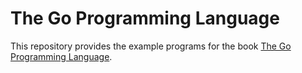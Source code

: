 # The Go Programming Language

This repository provides the example programs for the book [The Go Programming Language](http://www.gopl.io).
